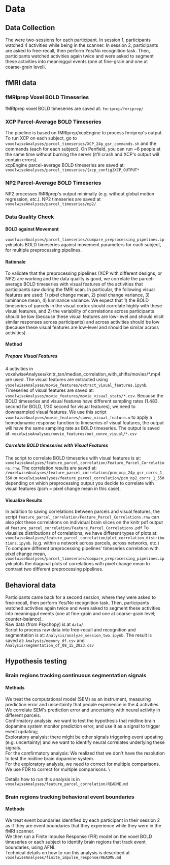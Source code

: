 # Data
## Data Collection

The were two-sessions for each participant. In session 1, participants watched 4 activities while being in the scanner. In session 2, participants are asked to free-recall, then perform Yes/No recognition task. Then, participants watched activities again twice and were asked to segment these activities into meaninggul events (one at fine-grain and one at coarse-grain level). 

## fMRI data
### fMRIprep Voxel BOLD Timeseries
fMRIprep voxel BOLD timeseries are saved at: `fmriprep/fmriprep/` 
### XCP Parcel-Average BOLD Timeseries
The pipeline is based on fMRIprep/xcpEngine to process fmriprep's output.
To run XCP on each subject, go to `voxelwiseAnalyses/parcel_timeseries/XCP_24p_gsr_commands.sh` and the commands (each for each subject). On Penfield, you can run ~6 people at the same time without burning the server (it'll crash and XCP's output will contain errors). \
xcpEngine parcel-average BOLD timeseries are saved at: `voxelwiseAnalyses/parcel_timeseries/{xcp_config}XCP_OUTPUT*`
### NP2 Parcel-Average BOLD Timeseries
NP2 processes fMRIprep's output minimally (e.g. without global motion regression, etc.). NP2 timeseries are saved at `voxelwiseAnalyses/parcel_timeseries/np2/`

### Data Quality Check
#### BOLD against Movement
`voxelwiseAnalyses/parcel_timeseries/compare_preprocessing_pipelines.ipynb` plots BOLD timeseries against movement parameters for each subject, for multiple preprocessing pipelines.
#### Rationale
To validate that the preprocessing pipelines (XCP with different designs, or NP2) are working and the data quality is good, we correlate the parcel-average BOLD timeseries with visual features of the activities that participants saw during the fMRI scan. In particular, the following visual features are used: 1) pixel change mean, 2) pixel change variance, 3) luminance mean, 4) luminance variance. We expect that 1) the BOLD timeseries of parcels in the visual cortex should correlate highly with these visual features, and 2) the variability of correlations across participants should be low (because these visual features are low-level and should elicit similar responses across participants) and across activities should be low (because these visual features are low-level and should be similar across activities).

#### Method
##### Prepare Visual Features
4 activities in voxelwiseAnalyses/knitr_tan/median_correlation_with_shifts/movies/*.mp4 are used. The visual features are extracted using `voxelwiseAnalyses/movie_features/extract_visual_features.ipynb`. Timeseries of visual features are saved at: `voxelwiseAnalyses/movie_features/movie_visual_stats/*.csv`. Because the BOLD timeseries and visual features have different sampling rates (1.483 second for BOLD, 1/30 second for visual features), we need to downsampled visual features. We use this script `voxelwiseAnalyses/movie_features/convo_visual_feature.m` to apply a hemodynamic response function to timeseries of visual features, the output will have the same sampling rate as BOLD timeseries. The output is saved at: `voxelwiseAnalyses/movie_features/out_convo_visual/*.csv`

##### Correlate BOLD timeseries with Visual Features
The script to correlate BOLD timeseries with visual features is at: `voxelwiseAnalyses/feature_parcel_correlation/Feature_Parcel_Correlations.rnw`. The correlation results are saved at: `/voxelwiseAnalyses/feature_parcel_correlation/pcm_xcp_24p_gsr_corrs_1_550` or `voxelwiseAnalyses/feature_parcel_correlation/pcm_np2_corrs_1_550` depending on which preprocessing output you decide to correlate with visual features (pcm = pixel change mean in this case).

#### Visualize Results
In addition to saving correlations between parcels and visual features, the script `feature_parcel_correlation/Feature_Parcel_Correlations.rnw` can also plot these correlations on individual brain slices on the knitr pdf output at `feature_parcel_correlation/Feature_Parcel_Correlations.pdf`
To visualize distributions of correlations, we have different types of plots at: `voxelwiseAnalyses/feature_parcel_correlation/plot_correlation_distributions.ipynb`. (e.g. within a network across parcels, across networks, etc.)\
To compare different preprocessing pipelines' timeseries correlation with pixel change mean, `voxelwiseAnalyses/parcel_timeseries/compare_preprocessing_pipelines.ipynb` plots the diagonal plots of correlations with pixel change mean to contrast two different preprocessing pipelines.


## Behavioral data
Participants came back for a second session, where they were asked to free-recall, then perform Yes/No recognition task. Then, participants watched activities again twice and were asked to segment these activities into meaninggul events (one at fine-grain and one at coarse-grain level; counter-balance). \
Raw data (from Psychopy) is at `data/`. \
Script to process raw data into free-recall and recognition and segmentation is at: `Analysis/analyze_session_two.ipynb`. The result is saved at: `Analysis/memory_df.csv` and  `Analysis/segmentation_df_08_15_2023.csv`



## Hypothesis testing
### Brain regions tracking continuous segmentation signals
#### Methods
We treat the computational model (SEM) as an instrument, measuring prediction error and uncertainty that people experience in the 4 activities. We correlate SEM's prediction error and uncertainty with neural activity in different parcels. \
Confirmatory analysis: we want to test the hypothesis that midline brain dopamine system monitor prediction error, and use it as a signal to trigger event updating; \
Exploratory analysis: there might be other signals triggering event updating (e.g. uncertainty) and we want to identify neural correlates underlying these signals. \
For the comfirmatory analysis: We realized that we don't have the resolution to test the midline brain dopamine system. \
For the exploratory analysis, we need to correct for multiple comparisons. We use FDR to correct for multiple comparisons. \

Details how to run this analysis is in `voxelwiseAnalyses/feature_parcel_correlation/README.md`



### Brain regions tracking behavioral event boundaries
#### Methods
We treat event boundaries identified by each participant in their session 2 as if they are event boundaries that they experience while they were in the fMRI scanner. \
We then run a Finite Impulse Response (FIR) model on the voxel BOLD timeseries or each subject to identify brain regions that track event boundaries, using AFNI. \
Technical details on how to run this analysis is described at `voxelwiseAnalyses/finite_impulse_response/README.md`